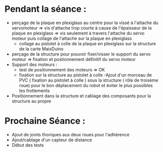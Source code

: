
# Pendant la séance : 
- perçage de la plaque en plexiglass au centre pour la vissé à l'attache du servomoteur
    => vis d'attache trop courte à cause de l'épaisseur de la plaque en plexiglass 
    => vis seulement à travers l'attache du servo moteur puis collage de l'attache sur la plaque en plexiglass 
    - collage au pistolet à colle de la plaque en plexiglass sur la structure de la carte MaixDuino 
- perçage de la structure pour pouvoir fixer/visser le support du servo moteur => fixation et postionnement définitif du servo moteur 
- Support des moteurs : 
    - test de positionnement des moteurs => OK
    - fixation sur la structure au pistolet à colle 
-Ajout d'un morceau de PVC ( fixation au pistolet à colle ) sous la structure ( rôle de troisème roue) pour le bon déplacement du robot et éviter le plus possibles les frottements 
- Positionnement dans la structure et cablage des composants pour la structure au propre 
# Prochaine Séance : 
- Ajout de joints thoriques aux deux roues pour l'adhérence 
- Ajout/cablage d'un capteur de distance   
- Début des tests
